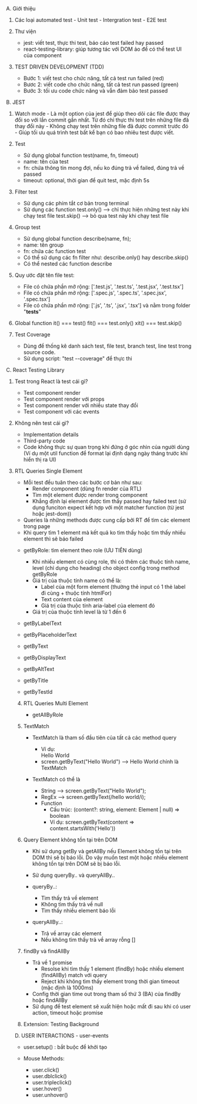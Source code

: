 A. Giới thiệu

1.  Các loại automated test - Unit test - Intergration test - E2E test

2.  Thư viện

    - jest: viết test, thực thi test, báo cáo test failed hay passed
    - react-testing-library: giúp tương tác với DOM ảo để có thể test UI của component

3.  TEST DRIVEN DEVELOPMENT (TDD)
    - Bước 1: viết test cho chức năng, tất cả test run failed (red)
    - Bươc 2: viết code cho chức năng, tất cả test run passed (green)
    - Bước 3: tối ưu code chức năng và vẫn đảm bảo test passed

B. JEST

1. Watch mode - Là một option của jest để giúp theo dõi các file được thay đổi so với lần commit gần nhất. Từ đó chỉ thực thi test trên những file đã thay đổi này - Không chạy test trên những file đã được commit trước đó - Giúp tối ưu quá trình test bất kể bạn có bao nhiêu test được viết.

2. Test

   - Sử dụng global function test(name, fn, timeout)
   - name: tên của test
   - fn: chứa thông tin mong đợi, nếu ko đúng trả về failed, đúng trả về passed
   - timeout: optional, thời gian để quit test, mặc định 5s

3. Filter test

   - Sử dụng các phím tắt cơ bản trong terminal
   - Sử dụng các function
     test.only() --> chỉ thực hiện những test này khi chạy test file
     test.skip() --> bỏ qua test này khi chạy test file

4. Group test

   - Sử dụng global function describe(name, fn);
   - name: tên group
   - fn: chứa các function test
   - Có thể sử dụng các fn filter như: describe.only() hay describe.skip()
   - Có thể nested các function describe

5. Quy ước đặt tên file test:

   - File có chứa phần mở rộng: ['.test.js', '.test.ts', '.test.jsx', '.test.tsx']
   - File có chứa phần mở rộng: ['.spec.js', '.spec.ts', '.spec.jsx', '.spec.tsx']
   - File có chứa phần mở rộng: ['.js', '.ts', '.jsx', '.tsx'] và nằm trong folder "**tests**"

6. Global function
   it() === test()
   fit() === test.only()
   xit() === test.skip()

7. Test Coverage
   - Dùng để thống kê danh sách test, file test, branch test, line test trong source code.
   - Sử dụng script: "test --coverage" để thực thi

C. React Testing Library

1. Test trong React là test cái gì?

   - Test component render
   - Test component render với props
   - Test component render với nhiều state thay đổi
   - Test component với các events

2. Không nên test cái gì?

   - Implementation details
   - Third-party code
   - Code không thực sự quan trọng khi đứng ở góc nhìn của người dùng (Ví dụ một util function để format lại định dạng ngày tháng trước khi hiển thị ra UI)

3. RTL Queries Single Element

   - Mỗi test đều tuân theo các bước cơ bản như sau:
     - Render component (dùng fn render của RTL)
     - Tìm một element được render trong component
     - Khẳng định lại element được tìm thấy passed hay failed test (sử dụng funciton expect kết hợp với một matcher function (từ jest hoặc jest-dom))
   - Queries là những methods được cung cấp bởi RT để tìm các element trong page
   - Khi query tìm 1 element mà kết quả ko tìm thấy hoặc tìm thấy nhiều element thì sẽ báo failed

   * getByRole: tìm element theo role (ƯU TIÊN dùng)

     - Khi nhiều element có cùng role, thì có thêm các thuộc tính name, level (chỉ dụng cho heading) cho object config trong method getByRole
     - Giá trị của thuộc tính name có thể là:
       - Label của một form element (thường thẻ input có 1 thẻ label đi cùng + thuộc tính htmlFor)
       - Text content của element
       - Giá trị của thuộc tính aria-label của element đó
     - Giá trị của thuộc tính level là từ 1 đến 6

   * getByLabelText
   * getByPlaceholderText
   * getByText
   * getByDisplayText
   * getByAltText
   * getByTitle
   * getByTestId

   4. RTL Queries Multi Element

      - getAllByRole

   5. TextMatch

      - TextMatch là tham số đầu tiên của tất cả các method query

        - Ví dụ: <div>Hello World</div>
        - screen.getByText("Hello World") --> Hello World chính là TextMatch

      - TextMatch có thể là
        - String --> screen.getByText("Hello World");
        - RegEx --> screen.getByText(/hello world/i);
        - Function
          - Cấu trúc: (content?: string, element: Element | null) => boolean
          - Ví dụ: screen.getByText(content => content.startsWith('Hello'))

   6. Query Element không tồn tại trên DOM

      - Khi sử dụng getBy và getAllBy nếu Element không tồn tại trên DOM thì sẽ bị báo lỗi. Do vậy muốn test một hoặc nhiều element không tồn tại trên DOM sẽ bị báo lỗi.

      - Sử dụng queryBy.. và queryAllBy..
      - queryBy..:
        - Tìm thấy trả về element
        - Không tìm thấy trả về null
        - Tìm thấy nhiều element báo lỗi
      - queryAllBy..:
        - Trả về array các element
        - Nếu không tìm thấy trả về array rỗng []

   7. findBy và findAllBy

      - Trả về 1 promise
        - Resolse khi tìm thấy 1 element (findBy) hoặc nhiều element (findAllBy) match với query
        - Reject khi không tìm thấy element trong thời gian timeout (mặc định là 1000ms)
      - Config thời gian time out trong tham số thứ 3 (BA) của findBy hoặc findAllBy
      - Sử dụng để test element sẽ xuất hiện hoặc mất đi sau khi có user action, timeout hoặc promise

   8. Extension: Testing Background

   D. USER INTERACTIONS - user-events

   - user.setup() : bắt buộc để khởi tạo

   - Mouse Methods:
     - user.click()
     - user.dblclick()
     - user.tripleclick()
     - user.hover()
     - user.unhover()
